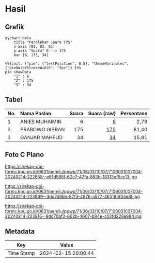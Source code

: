# Hasil

## Grafik

```mermaid
xychart-beta
    title "Perolehan Suara TPS"
    x-axis [01, 02, 03]
    y-axis "Suara" 0 --> 175
    bar [6, 175, 34]
```

```mermaid
%%{init: {"pie": {"textPosition": 0.5}, "themeVariables": {"pieOuterStrokeWidth": "5px"}} }%%
pie showData
    "1" : 6
    "2" : 175
    "3" : 34
```

## Tabel

| No. | Nama Paslon    | Suara | Suara (raw) | Persentase |
|:--- |:-------------- | -----:| -----------:| ----------:|
| 1   | ANIES MUHAIMIN | 6     | [6][p-1]    | 2,79       |
| 2   | PRABOWO GIBRAN | 175   | [175][p-2]  | 81,40      |
| 3   | GANJAR MAHFUD  | 34    | [34][p-3]   | 15,81      |


[p-1]: https://github.com/gigit-pemilu/pemilu-2024-71-sulawesi-utara/blob/main/pilpres/hitung-suara/sub/71-sulawesi-utara/sub/06-minahasa-utara/sub/03-airmadidi/sub/1007-saronsong-i/sub/004-tps/sub/paslon-1.txt
[p-2]: https://github.com/gigit-pemilu/pemilu-2024-71-sulawesi-utara/blob/main/pilpres/hitung-suara/sub/71-sulawesi-utara/sub/06-minahasa-utara/sub/03-airmadidi/sub/1007-saronsong-i/sub/004-tps/sub/paslon-2.txt
[p-3]: https://github.com/gigit-pemilu/pemilu-2024-71-sulawesi-utara/blob/main/pilpres/hitung-suara/sub/71-sulawesi-utara/sub/06-minahasa-utara/sub/03-airmadidi/sub/1007-saronsong-i/sub/004-tps/sub/paslon-3.txt

## Foto C Plano

https://sirekap-obj-formc.kpu.go.id/0631/pemilu/ppwp/71/06/03/10/07/7106031007004-20240214-222858--e81d588f-62c7-47fa-883b-18313ef5cc13.jpg

https://sirekap-obj-formc.kpu.go.id/0631/pemilu/ppwp/71/06/03/10/07/7106031007004-20240214-223839--3dd7d9bb-87f3-4876-a577-465195f04e8f.jpg

https://sirekap-obj-formc.kpu.go.id/0631/pemilu/ppwp/71/06/03/10/07/7106031007004-20240214-223916--9dc70bf2-862b-4607-b84e-c02fd228e984.jpg


## Metadata

| Key        | Value               |
| ---------- | ------------------- |
| Time Stamp | 2024-02-15 20:00:44 |



